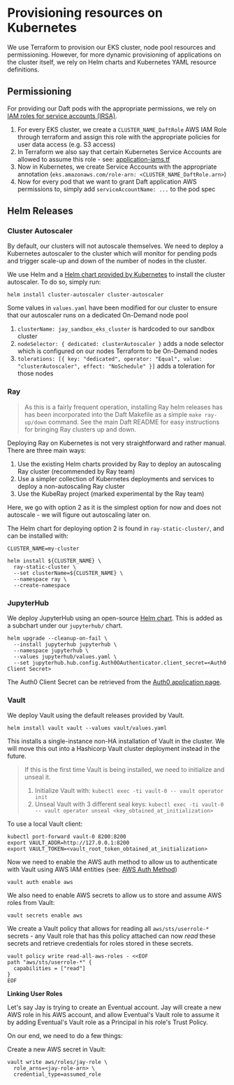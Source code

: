# Provisioning resources on Kubernetes

We use Terraform to provision our EKS cluster, node pool resources and permissioning. However, for more dynamic provisioning of applications on the cluster itself, we rely on Helm charts and Kubernetes YAML resource definitions.

## Permissioning

For providing our Daft pods with the appropriate permissions, we rely on [IAM roles for service accounts (IRSA)](https://docs.aws.amazon.com/eks/latest/userguide/iam-roles-for-service-accounts.html).

1. For every EKS cluster, we create a `CLUSTER_NAME_DaftRole` AWS IAM Role through terraform and assign this role with the appropriate policies for user data access (e.g. S3 access)
2. In Terraform we also say that certain Kubernetes Service Accounts are allowed to assume this role - see: [application-iams.tf](https://github.com/Eventual-Inc/engine/blob/main/cloud-ops/modules/sandbox_eks_cluster/application-iams.tf#L26-L31)
3. Now in Kubernetes, we create Service Accounts with the appropriate annotation (`eks.amazonaws.com/role-arn: <CLUSTER_NAME_DaftRole.arn>`)
4. Now for every pod that we want to grant Daft application AWS permissions to, simply add `serviceAccountName: ...` to the pod spec

## Helm Releases

### Cluster Autoscaler

By default, our clusters will not autoscale themselves. We need to deploy a Kubernetes autoscaler to the cluster which will monitor for pending pods and trigger scale-up and down of the number of nodes in the cluster.

We use Helm and a [Helm chart provided by Kubernetes](https://github.com/kubernetes/autoscaler/tree/master/charts/cluster-autoscaler) to install the cluster autoscaler. To do so, simply run:

```
helm install cluster-autoscaler cluster-autoscaler
```

Some values in `values.yaml` have been modified for our cluster to ensure that our autoscaler runs on a dedicated On-Demand node pool

1. `clusterName: jay_sandbox_eks_cluster` is hardcoded to our sandbox cluster
2. `nodeSelector: { dedicated: clusterAutoscaler }` adds a node selector which is configured on our nodes Terraform to be On-Demand nodes
3. `tolerations: [{ key: "dedicated", operator: "Equal", value: "clusterAutoscaler", effect: "NoSchedule" }]` adds a toleration for those nodes

### Ray

> As this is a fairly frequent operation, installing Ray helm releases has has been incorporated into the Daft Makefile as a simple `make ray-up/down` command. See the main Daft README for easy instructions for bringing Ray clusters up and down.

Deploying Ray on Kubernetes is not very straightforward and rather manual. There are three main ways:

1. Use the existing Helm charts provided by Ray to deploy an autoscaling Ray cluster (recommended by Ray team)
2. Use a simpler collection of Kubernetes deployments and services to deploy a non-autoscaling Ray cluster
3. Use the KubeRay project (marked experimental by the Ray team)

Here, we go with option 2 as it is the simplest option for now and does not autoscale - we will figure out autoscaling later on.

The Helm chart for deploying option 2 is found in `ray-static-cluster/`, and can be installed with:

```
CLUSTER_NAME=my-cluster

helm install ${CLUSTER_NAME} \
  ray-static-cluster \
  --set clusterName=${CLUSTER_NAME} \
  --namespace ray \
  --create-namespace
```

### JupyterHub

We deploy JupyterHub using an open-source [Helm chart](https://github.com/jupyterhub/helm-chart). This is added as a subchart under our `jupyterhub/` chart.

```
helm upgrade --cleanup-on-fail \
  --install jupyterhub jupyterhub \
  --namespace jupyterhub \
  --values jupyterhub/values.yaml \
  --set jupyterhub.hub.config.Auth0OAuthenticator.client_secret=<Auth0 Client Secret>
```

The Auth0 Client Secret can be retrieved from the [Auth0 application page](https://manage.auth0.com/dashboard/us/dev-kn2voyk3/applications/zwLsZdOmbKRat6i5Ccm7pq8vfNSNZNvR/settings).

### Vault

We deploy Vault using the default releases provided by Vault.

```
helm install vault vault --values vault/values.yaml
```

This installs a single-instance non-HA installation of Vault in the cluster. We will move this out into a Hashicorp Vault cluster deployment instead in the future.

> If this is the first time Vault is being installed, we need to initialize and unseal it.
> 1. Initialize Vault with: `kubectl exec -ti vault-0 -- vault operator init`
> 2. Unseal Vault with  3 different seal keys: `kubectl exec -ti vault-0 -- vault operator unseal <key_obtained_at_initialization>`

To use a local Vault client:

```
kubectl port-forward vault-0 8200:8200
export VAULT_ADDR=http://127.0.0.1:8200
export VAULT_TOKEN=<vault_root_token_obtained_at_initialization>
```

Now we need to enable the AWS auth method to allow us to authenticate with Vault using AWS IAM entities (see: [AWS Auth Method](https://www.vaultproject.io/docs/auth/aws))

```
vault auth enable aws
```

We also need to enable AWS secrets to allow us to store and assume AWS roles from Vault:

```
vault secrets enable aws
```

We create a Vault policy that allows for reading all `aws/sts/userrole-*` secrets - any Vault role that has this policy attached can now *read* these secrets and retrieve credentials for roles stored in these secrets.

```
vault policy write read-all-aws-roles - <<EOF
path "aws/sts/userrole-*" {
  capabilities = ["read"]
}
EOF
```



**Linking User Roles**

Let's say Jay is trying to create an Eventual account. Jay will create a new AWS role in his AWS account, and allow Eventual's Vault role to assume it by adding Eventual's Vault role as a Principal in his role's Trust Policy.

On our end, we need to do a few things:

Create a new AWS secret in Vault:

```
vault write aws/roles/jay-role \
  role_arns=<jay-role-arn> \
  credential_type=assumed_role
```

